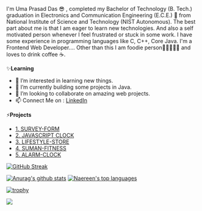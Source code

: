 I'm Uma Prasad Das 😎 , completed my Bachelor of Technology (B. Tech.) graduation in Electronics and Communication Engineering (E.C.E.) 🙂 from National Institute of 
Science and Technology (NIST Autonomous). The best part about me is that I am eager to learn new technologies. And also a self motivated person whenever I feel frustrated 
or stuck in some work. I have some experience in programming languages like C, C++, Core Java. I'm a Frontend Web Developer.... 
            Other than this I am foodie person🍕🍔🍟🥚🍗  and loves to drink coffee ☕.


✨**Learning**
- 👀 I’m interested in learning new things.
- 🌱 I’m currently building some projects in Java.
- 💞️ I’m looking to collaborate on amazing web projects.
- 📫 Connect Me on : [LinkedIn](https://www.linkedin.com/in/uma-prasad-das-79531b192/)

<!---
CodeWithUma/CodeWithUma is a ✨ special  repository because its `README.md` (this file) appears on your GitHub profile.
You can click the Preview link to take a look at your changes.
--->

⚡**Projects**
- [1. SURVEY-FORM](https://codewithuma.github.io/survey-form/)
- [2. JAVASCRIPT CLOCK](https://codewithuma.github.io/javascript-clock/project1.html)
- [3. LIFESTYLE-STORE](https://codewithuma.github.io/lifestyle-store/)
- [4. SUMAN-FITNESS](https://codewithuma.github.io/suman-fitness/)
- [5. ALARM-CLOCK](https://codewithuma.github.io/alarm-clock/)

[![GitHub Streak](https://github-readme-streak-stats.herokuapp.com?user=CodeWithUma&theme=dark&date_format=M%20j%5B%2C%20Y%5D)](https://git.io/streak-stats)

[![Anurag's github stats](https://github-readme-stats.vercel.app/api?username=CodeWithUma&theme=blue-green)](https://github.com/anuraghazra/github-readme-stats)
[![Naereen's top languages](https://github-readme-stats.vercel.app/api/top-langs/?username=CodeWithUma&theme=blue-green)](https://github.com/anuraghazra/github-readme-stats)

[![trophy](https://github-profile-trophy.vercel.app/?username=CodeWithUma&theme=onedark&row=1&column=6)](https://github.com/CodeWithUma/github-profile-trophy)

![](https://komarev.com/ghpvc/?username=CodeWithUma&style=for-the-badge&style=center)
